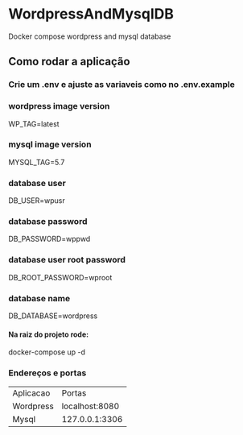 # WordpressAndMysqlDB
Docker compose wordpress and mysql database


## Como rodar a aplicação
### Crie um .env e ajuste as variaveis como no .env.example

### wordpress image version
WP_TAG=latest
### mysql image version
MYSQL_TAG=5.7
### database user
DB_USER=wpusr
### database password
DB_PASSWORD=wppwd
### database user root password
DB_ROOT_PASSWORD=wproot
### database name
DB_DATABASE=wordpress


#### Na raiz do projeto rode:
docker-compose up -d

### Endereços e portas

<table>
  <tr>
      <td>Aplicacao</td>
      <td>Portas</td>
  </tr>
  <tr>
      <td>Wordpress</td>
      <td>localhost:8080</td>
  </tr>
   <tr>
      <td>Mysql</td>
      <td>127.0.0.1:3306</td>
  </tr>
</table>
